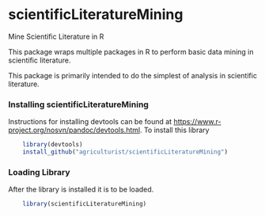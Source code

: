 # scientificLiteratureMining
Mine Scientific Literature in R

This package wraps multiple packages in R to perform basic data mining in scientific literature.  

This package is primarily intended to do the simplest of analysis in scientific literature.

### Installing scientificLiteratureMining

Instructions for installing devtools can be found at https://www.r-project.org/nosvn/pandoc/devtools.html.
To install this library 

```r
    library(devtools)
    install_github("agriculturist/scientificLiteratureMining")
```

### Loading Library

After the library is installed it is to be loaded.

```r
    library(scientificLiteratureMining)
```
